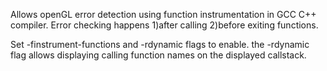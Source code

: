 Allows openGL error detection using function instrumentation in GCC C++ compiler. Error checking happens
  1)after calling
  2)before exiting
functions.

Set -finstrument-functions and -rdynamic flags to enable.
  the -rdynamic flag allows displaying calling function names on the displayed callstack.
